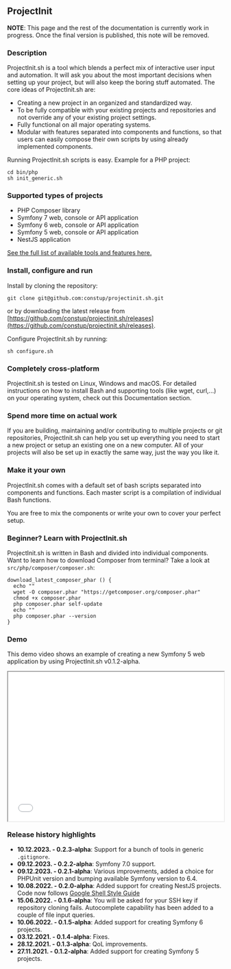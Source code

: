 ## ProjectInit

**NOTE**: This page and the rest of the documentation is currently work in progress. Once the final version is 
published, this note will be removed. 

### Description

ProjectInit.sh is a tool which blends a perfect mix of interactive user input and automation. It will ask you about the 
most important decisions when setting up your project, but will also keep the boring stuff automated. The core ideas of
ProjectInit.sh are:

- Creating a new project in an organized and standardized way.
- To be fully compatible with your existing projects and repositories and not override any of your existing project
  settings.
- Fully functional on all major operating systems.
- Modular with features separated into components and functions, so that users can easily compose their own scripts by 
  using already implemented components.

Running ProjectInit.sh scripts is easy. Example for a PHP project: 

```shell
cd bin/php
sh init_generic.sh
```

### Supported types of projects

- PHP Composer library
- Symfony 7 web, console or API application
- Symfony 6 web, console or API application
- Symfony 5 web, console or API application
- NestJS application

[See the full list of available tools and features here.](list_of_tools.md)

### Install, configure and run

Install by cloning the repository:

```shell
git clone git@github.com:constup/projectinit.sh.git
```

or by downloading the latest release from [https://github.com/constup/projectinit.sh/releases](https://github.com/constup/projectinit.sh/releases).

Configure ProjectInit.sh by running:

```shell
sh configure.sh
```

### Completely cross-platform

ProjectInit.sh is tested on Linux, Windows and macOS. For detailed instructions on how to install Bash and supporting
tools (like wget, curl,...) on your operating system, check out this Documentation section.

### Spend more time on actual work

If you are building, maintaining and/or contributing to multiple projects or git repositories, ProjectInit.sh can help 
you set up everything you need to start a new project or setup an existing one on a new computer.
All of your projects will also be set up in exactly the same way, just the way you like it.

### Make it your own

ProjectInit.sh comes with a default set of bash scripts separated into components and functions. Each master script is a
compilation of individual Bash functions.

You are free to mix the components or write your own to cover your perfect setup.

### Beginner? Learn with ProjectInit.sh

ProjectInit.sh is written in Bash and divided into individual components. Want to learn how to download Composer from
terminal? Take a look at `src/php/composer/composer.sh`:

```shell
download_latest_composer_phar () {
  echo ""
  wget -O composer.phar "https://getcomposer.org/composer.phar"
  chmod +x composer.phar
  php composer.phar self-update
  echo ""
  php composer.phar --version
}
```
### Demo

This demo video shows an example of creating a new Symfony 5 web application by using ProjectInit.sh v0.1.2-alpha.
<div style="height: 349px;">
<iframe src='//www.youtube.com/embed/kR6ppQMqTQ4' style="top: 0; left: 0; width: 100%; height: 100%;" allowfullscreen>
</iframe>
</div>

### Release history highlights

 - **10.12.2023. - 0.2.3-alpha**: Support for a bunch of tools in generic `.gitignore`.
 - **09.12.2023. - 0.2.2-alpha**: Symfony 7.0 support.
 - **09.12.2023. - 0.2.1-alpha**: Various improvements, added a choice for PHPUnit version and bumping available Symfony
version to 6.4.
 - **10.08.2022. - 0.2.0-alpha**: Added support for creating NestJS projects. Code now follows 
[Google Shell Style Guide](https://google.github.io/styleguide/shellguide.html)
 - **15.06.2022. - 0.1.6-alpha**: You will be asked for your SSH key if repository cloning fails. Autocomplete 
capability has been added to a couple of file input queries.
 - **10.06.2022. - 0.1.5-alpha**: Added support for creating Symfony 6 projects.
 - **03.12.2021. - 0.1.4-alpha**: Fixes.
 - **28.12.2021. - 0.1.3-alpha**: QoL improvements.
 - **27.11.2021. - 0.1.2-alpha**: Added support for creating Symfony 5 projects.
